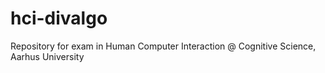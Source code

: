 # hci-divalgo
Repository for exam in Human Computer Interaction @ Cognitive Science, Aarhus University
